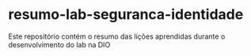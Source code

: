 # resumo-lab-seguranca-identidade
Este repositório contém o resumo das lições aprendidas durante o desenvolvimento do lab na DIO

